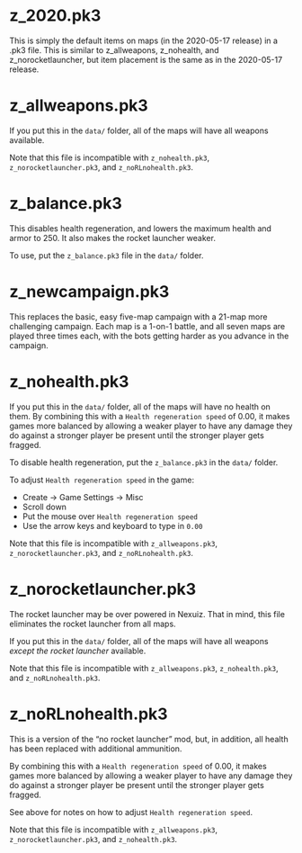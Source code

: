 # z_2020.pk3

This is simply the default items on maps (in the 2020-05-17 release) in 
a .pk3 file.  This is similar to z_allweapons, z_nohealth, and
z_norocketlauncher, but item placement is the same as in the
2020-05-17 release.

# z_allweapons.pk3

If you put this in the `data/` folder, all of the maps will have all
weapons available.

Note that this file is incompatible with `z_nohealth.pk3`, 
`z_norocketlauncher.pk3`, and `z_noRLnohealth.pk3`.

# z_balance.pk3

This disables health regeneration, and lowers the maximum health and
armor to 250.  It also makes the rocket launcher weaker.

To use, put the `z_balance.pk3` file in the `data/` folder.

# z_newcampaign.pk3

This replaces the basic, easy five-map campaign with a 21-map more 
challenging campaign.  Each map is a 1-on-1 battle, and all seven
maps are played three times each, with the bots getting harder as
you advance in the campaign.

# z_nohealth.pk3

If you put this in the `data/` folder, all of the maps will have no 
health on them.  By combining this with a `Health regeneration speed` 
of 0.00, it makes games more balanced by allowing a weaker player
to have any damage they do against a stronger player be present until
the stronger player gets fragged.

To disable health regeneration, put the `z_balance.pk3` in the
`data/` folder.

To adjust `Health regeneration speed` in the game:

* Create → Game Settings → Misc
* Scroll down
* Put the mouse over `Health regeneration speed`
* Use the arrow keys and keyboard to type in `0.00`

Note that this file is incompatible with `z_allweapons.pk3`, 
`z_norocketlauncher.pk3`, and `z_noRLnohealth.pk3`.

# z_norocketlauncher.pk3

The rocket launcher may be over powered in Nexuiz.  That in mind,
this file eliminates the rocket launcher from all maps.

If you put this in the `data/` folder, all of the maps will have all
weapons *except the rocket launcher* available.

Note that this file is incompatible with `z_allweapons.pk3`, 
`z_nohealth.pk3`, and `z_noRLnohealth.pk3`.

# z_noRLnohealth.pk3

This is a version of the “no rocket launcher” mod, but, in addition, all
health has been replaced with additional ammunition.

By combining this with a `Health regeneration speed` of 0.00, it makes
games more balanced by allowing a weaker player to have any damage they
do against a stronger player be present until the stronger player gets
fragged.  

See above for notes on how to adjust `Health regeneration speed`.

Note that this file is incompatible with `z_allweapons.pk3`,
`z_norocketlauncher.pk3`, and `z_nohealth.pk3`.
